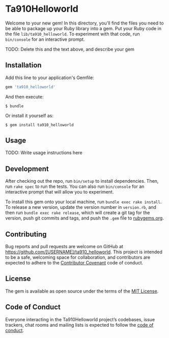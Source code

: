 # Ta910Helloworld

Welcome to your new gem! In this directory, you'll find the files you need to be able to package up your Ruby library into a gem. Put your Ruby code in the file `lib/ta910_helloworld`. To experiment with that code, run `bin/console` for an interactive prompt.

TODO: Delete this and the text above, and describe your gem

## Installation

Add this line to your application's Gemfile:

```ruby
gem 'ta910_helloworld'
```

And then execute:

    $ bundle

Or install it yourself as:

    $ gem install ta910_helloworld

## Usage

TODO: Write usage instructions here

## Development

After checking out the repo, run `bin/setup` to install dependencies. Then, run `rake spec` to run the tests. You can also run `bin/console` for an interactive prompt that will allow you to experiment.

To install this gem onto your local machine, run `bundle exec rake install`. To release a new version, update the version number in `version.rb`, and then run `bundle exec rake release`, which will create a git tag for the version, push git commits and tags, and push the `.gem` file to [rubygems.org](https://rubygems.org).

## Contributing

Bug reports and pull requests are welcome on GitHub at https://github.com/[USERNAME]/ta910_helloworld. This project is intended to be a safe, welcoming space for collaboration, and contributors are expected to adhere to the [Contributor Covenant](http://contributor-covenant.org) code of conduct.

## License

The gem is available as open source under the terms of the [MIT License](http://opensource.org/licenses/MIT).

## Code of Conduct

Everyone interacting in the Ta910Helloworld project’s codebases, issue trackers, chat rooms and mailing lists is expected to follow the [code of conduct](https://github.com/[USERNAME]/ta910_helloworld/blob/master/CODE_OF_CONDUCT.md).
